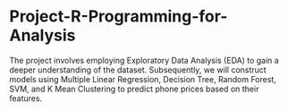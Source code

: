 # Project-R-Programming-for-Analysis
The project involves employing Exploratory Data Analysis (EDA) to gain a deeper understanding of the dataset. Subsequently, we will construct models using Multiple Linear Regression, Decision Tree, Random Forest, SVM, and K Mean Clustering to predict phone prices based on their features.
